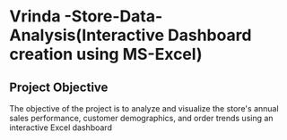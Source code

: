 # Vrinda -Store-Data-Analysis(Interactive Dashboard creation using MS-Excel)
## Project Objective
The objective of the project is to analyze and visualize the store's annual sales performance, customer demographics, and order trends using an interactive Excel dashboard

